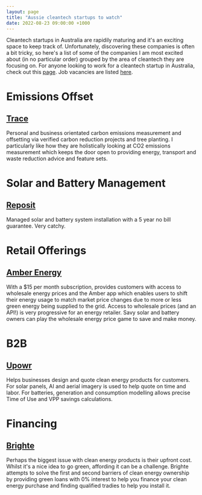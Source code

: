 ```yaml
---
layout: page
title: "Aussie cleantech startups to watch"
date: 2022-08-23 09:00:00 +1000
---
```


Cleantech startups in Australia are rapidily maturing and it's an exciting space to keep track of.
Unfortunately, discovering these companies is often a bit tricky, so here's a list of some of the companies I am most
excited about (in no particular order) grouped by the area of cleantech they are focusing on. For anyone looking to
work for a cleantech startup in Australia, check out this [page][6]. Job vacancies are listed [here][7].

# Emissions Offset

## [Trace][1]

Personal and business orientated carbon emissions measurement and offsetting via verified carbon reduction projects
and tree planting. I particularly like how they are holistically looking at CO2 emissions measurement which keeps the
door open to providing energy, transport and waste reduction advice and feature sets.

# Solar and Battery Management

## [Reposit][2]

Managed solar and battery system installation with a 5 year no bill guarantee. Very catchy.

# Retail Offerings

## [Amber Energy][3]

With a $15 per month subscription, provides customers with access to wholesale energy prices and the Amber app which
enables users to shift their energy usage to match market price changes due to more or less green energy being supplied
to the grid. Access to wholesale prices (and an API!) is very progressive for an energy retailer. Savy solar and battery
owners can play the wholesale energy price game to save and make money.

# B2B

## [Upowr][4]

Helps businesses design and quote clean energy products for customers. For solar panels, AI and aerial imagery is used
to help quote on time and labor. For batteries, generation and consumption modelling allows precise Time of Use and VPP
savings calculations.

# Financing

## [Brighte][5]

Perhaps the biggest issue with clean energy products is their upfront cost. Whilst it's a nice idea to go green,
affording it can be a challenge. Brighte attempts to solve the first and second barriers of clean energy ownership
by providing green loans with 0% interest to help you finance your clean energy purchase and finding qualified tradies
to help you install it.

[1]: https://www.our-trace.com/
[2]: https://www.repositpower.com/
[3]: https://www.amber.com.au/
[4]: https://upowr.co/
[5]: https://brighte.com.au/
[6]: https://www.climatesalad.com/climate-tech-companies-in-australia
[7]: https://www.climatesalad.com/jobs-in-climate-tech-australia
